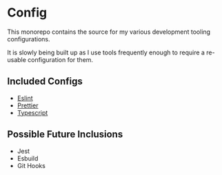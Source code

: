 # Config

This monorepo contains the source for my various development tooling
configurations.

It is slowly being built up as I use tools frequently enough to require a
re-usable configuration for them.

## Included Configs

- [Eslint](tree/main/packages/eslint)
- [Prettier](tree/main/packages/prettier)
- [Typescript](tree/main/packages/tsconfig)

## Possible Future Inclusions

- Jest
- Esbuild
- Git Hooks
